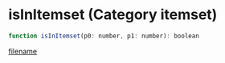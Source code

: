 # isInItemset (Category itemset)

```js
function isInItemset(p0: number, p1: number): boolean
```

[filename](isInItemset_m.md ':include')